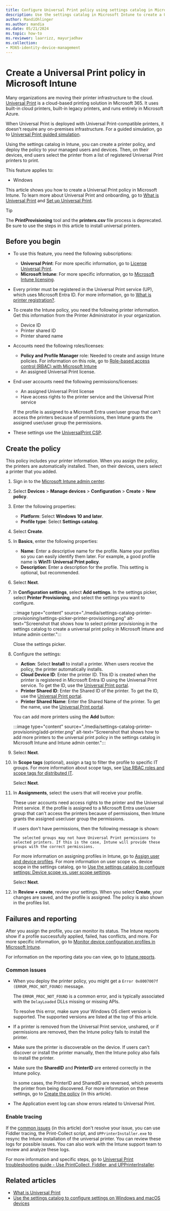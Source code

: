```yaml
---
title: Configure Universal Print policy using settings catalog in Microsoft Intune
description: Use the settings catalog in Microsoft Intune to create a Universal Print policy for Windows 10/11 client devices. The policy automatically installs printers on your managed devices.
author: MandiOhlinger
ms.author: mandia
ms.date: 05/21/2024
ms.topic: how-to
ms.reviewer: laarrizz, mayurjadhav
ms.collection:
- M365-identity-device-management
---
```


# Create a Universal Print policy in Microsoft Intune

Many organizations are moving their printer infrastructure to the cloud. [Universal Print](/universal-print/fundamentals/universal-print-whatis) is a cloud-based printing solution in Microsoft 365. It uses built-in cloud printers, built-in legacy printers, and runs entirely in Microsoft Azure.

When Universal Print is deployed with Universal Print-compatible printers, it doesn't require any on-premises infrastructure. For a guided simulation, go to [Universal Print guided simulation](https://regale.cloud/Microsoft/viewer/1265/index.html#/0/0).

Using the settings catalog in Intune, you can create a printer policy, and deploy the policy to your managed users and devices. Then, on their devices, end users select the printer from a list of registered Universal Print printers to print.

This feature applies to:

- Windows

This article shows you how to create a Universal Print policy in Microsoft Intune. To learn more about Universal Print and onboarding, go to [What is Universal Print](/universal-print/fundamentals/universal-print-whatis) and [Set up Universal Print](/universal-print/fundamentals/universal-print-getting-started).

> [!TIP]
> The __PrintProvisioning__ tool and the __printers.csv__ file process is deprecated. Be sure to use the steps in this article to install universal printers.

## Before you begin

- To use this feature, you need the following subscriptions:

  - **Universal Print**: For more specific information, go to [License Universal Print](/universal-print/fundamentals/universal-print-license).
  - **Microsoft Intune**: For more specific information, go to [Microsoft Intune licensing](../fundamentals/licenses.md).

- Every printer must be registered in the Universal Print service (UP), which uses Microsoft Entra ID. For more information, go to [What is printer registration?](/universal-print/fundamentals/universal-print-printer-registration).

- To create the Intune policy, you need the following printer information. Get this information from the Printer Administrator in your organization.

  - Device ID
  - Printer shared ID
  - Printer shared name

- Accounts need the following roles/licenses:

  - **Policy and Profile Manager** role: Needed to create and assign Intune policies. For information on this role, go to [Role-based access control (RBAC) with Microsoft Intune](../fundamentals/role-based-access-control.md)
  - An assigned Universal Print license.

- End user accounts need the following permissions/licenses:

  - An assigned Universal Print license
  - Have access rights to the printer service and the Universal Print service

  If the profile is assigned to a Microsoft Entra user/user group that can't access the printers because of permissions, then Intune grants the assigned user/user group the permissions.

- These settings use the [UniversalPrint CSP](/windows/client-management/mdm/universalprint-csp).

## Create the policy

This policy includes your printer information. When you assign the policy, the printers are automatically installed. Then, on their devices, users select a printer that you added.

1. Sign in to the [Microsoft Intune admin center](https://go.microsoft.com/fwlink/?linkid=2109431).
2. Select **Devices** > **Manage devices** > **Configuration** > **Create** > **New policy**.
3. Enter the following properties:

    - **Platform**: Select **Windows 10 and later**.
    - **Profile type**: Select **Settings catalog**.

4. Select **Create**.
5. In **Basics**, enter the following properties:

    - **Name**: Enter a descriptive name for the profile. Name your profiles so you can easily identify them later. For example, a good profile name is **Win11: Universal Print policy**.
    - **Description**: Enter a description for the profile. This setting is optional, but recommended.

6. Select **Next**.

7. In **Configuration settings**, select **Add settings**. In the settings picker, select **Printer Provisioning**, and select the settings you want to configure.

    :::image type="content" source="./media/settings-catalog-printer-provisioning/settings-picker-printer-provisioning.png" alt-text="Screenshot that shows how to select printer provisioning in the settings catalog to create a universal print policy in Microsoft Intune and Intune admin center.":::

    Close the settings picker.

8. Configure the settings:

    - **Action**: Select **Install** to install a printer. When users receive the policy, the printer automatically installs.
    - **Cloud Device ID**: Enter the printer ID. This ID is created when the printer is registered in Microsoft Entra ID using the Universal Print service. To get the ID, use the [Universal Print portal](/universal-print/reference/portal/navigate-azure-portal).
    - **Printer Shared ID**: Enter the Shared ID of the printer. To get the ID, use the [Universal Print portal](/universal-print/reference/portal/navigate-azure-portal).
    - **Printer Shared Name**: Enter the Shared Name of the printer. To get the name, use the [Universal Print portal](/universal-print/reference/portal/navigate-azure-portal).

    You can add more printers using the **Add** button:

    :::image type="content" source="./media/settings-catalog-printer-provisioning/add-printer.png" alt-text="Screenshot that shows how to add more printers to the universal print policy in the settings catalog in Microsoft Intune and Intune admin center.":::

9. Select **Next**.

10. In **Scope tags** (optional), assign a tag to filter the profile to specific IT groups. For more information about scope tags, see [Use RBAC roles and scope tags for distributed IT](../fundamentals/scope-tags.md).

    Select **Next**.

11. In **Assignments**, select the users that will receive your profile.

    These user accounts need access rights to the printer and the Universal Print service. If the profile is assigned to a Microsoft Entra user/user group that can't access the printers because of permissions, then Intune grants the assigned user/user group the permissions.

    If users don't have permissions, then the following message is shown:

    `The selected groups may not have Universal Print permissions to selected printers. If this is the case, Intune will provide these groups with the correct permissions.`

    For more information on assigning profiles in Intune, go to [Assign user and device profiles](device-profile-assign.md). For more information on user scope vs. device scope in the settings catalog, go to [Use the settings catalog to configure settings: Device scope vs. user scope settings](settings-catalog.md#device-scope-vs-user-scope-settings).

    Select **Next**.

12. In **Review + create**, review your settings. When you select **Create**, your changes are saved, and the profile is assigned. The policy is also shown in the profiles list.

## Failures and reporting

After you assign the profile, you can monitor its status. The Intune reports show if a profile successfully applied, failed, has conflicts, and more. For more specific information, go to [Monitor device configuration profiles in Microsoft Intune](device-profile-monitor.md).

For information on the reporting data you can view, go to [Intune reports](../fundamentals/reports.md).

### Common issues

- When you deploy the printer policy, you might get a `Error 0x8007007f (ERROR_PROC_NOT_FOUND)` message.

  The `ERROR_PROC_NOT_FOUND` is a common error, and is typically associated with the `DelayLoaded` DLLs missing or missing APIs.

  To resolve this error, make sure your Windows OS client version is supported. The supported versions are listed at the top of this article.

- If a printer is removed from the Universal Print service, unshared, or if permissions are removed, then the Intune policy fails to install the printer.

- Make sure the printer is discoverable on the device. If users can't discover or install the printer manually, then the Intune policy also fails to install the printer.

- Make sure the **SharedID** and **PrinterID** are entered correctly in the Intune policy.

  In some cases, the PrinterID and SharedID are reversed, which prevents the printer from being discovered. For more information on these settings, go to [Create the policy](#create-the-policy) (in this article).

- The Application event log can show errors related to Universal Print.

### Enable tracing

If the [common issues](#common-issues) (in this article) don't resolve your issue, you can use Fiddler tracing, the Print-Collect script, and `UPPrinterInstaller.exe` to resync the Intune installation of the universal printer. You can review these logs for possible issues. You can also work with the Intune support team to review and analyze these logs.

For more information and specific steps, go to [Universal Print troubleshooting guide - Use PrintCollect, Fiddler, and UPPrinterInstaller](/universal-print/fundamentals/universal-print-troubleshooting-support-howto#use-printcollect-fiddler-and-upprinterinstaller).

## Related articles

- [What is Universal Print](/universal-print/fundamentals/universal-print-whatis)
- [Use the settings catalog to configure settings on Windows and macOS devices](settings-catalog.md)

